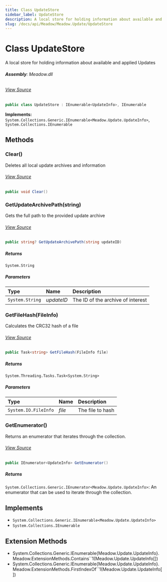 ```yaml
---
title: Class UpdateStore
sidebar_label: UpdateStore
description: A local store for holding information about available and applied Updates
slug: /docs/api/Meadow/Meadow.Update/UpdateStore
---
```

# Class UpdateStore
A local store for holding information about available and applied Updates

###### **Assembly**: Meadow.dll
###### [View Source](https://github.com/WildernessLabs/Meadow.Core.git/blob/develop/source/Meadow.Core/Cloud/UpdateStore.cs#L14)
```csharp title="Declaration"
public class UpdateStore : IEnumerable<UpdateInfo>, IEnumerable
```
**Implements:**  
`System.Collections.Generic.IEnumerable<Meadow.Update.UpdateInfo>`, `System.Collections.IEnumerable`

## Methods
### Clear()
Deletes all local update archives and information
###### [View Source](https://github.com/WildernessLabs/Meadow.Core.git/blob/develop/source/Meadow.Core/Cloud/UpdateStore.cs#L133)
```csharp title="Declaration"
public void Clear()
```
### GetUpdateArchivePath(string)
Gets the full path to the provided update archive
###### [View Source](https://github.com/WildernessLabs/Meadow.Core.git/blob/develop/source/Meadow.Core/Cloud/UpdateStore.cs#L156)
```csharp title="Declaration"
public string? GetUpdateArchivePath(string updateID)
```

##### Returns

`System.String`

##### Parameters

| Type | Name | Description |
|:--- |:--- |:--- |
| `System.String` | *updateID* | The ID of the archive of interest |

### GetFileHash(FileInfo)
Calculates the CRC32 hash of a file
###### [View Source](https://github.com/WildernessLabs/Meadow.Core.git/blob/develop/source/Meadow.Core/Cloud/UpdateStore.cs#L194)
```csharp title="Declaration"
public Task<string> GetFileHash(FileInfo file)
```

##### Returns

`System.Threading.Tasks.Task<System.String>`

##### Parameters

| Type | Name | Description |
|:--- |:--- |:--- |
| `System.IO.FileInfo` | *file* | The file to hash |

### GetEnumerator()
Returns an enumerator that iterates through the collection.
###### [View Source](https://github.com/WildernessLabs/Meadow.Core.git/blob/develop/source/Meadow.Core/Cloud/UpdateStore.cs#L227)
```csharp title="Declaration"
public IEnumerator<UpdateInfo> GetEnumerator()
```

##### Returns

`System.Collections.Generic.IEnumerator<Meadow.Update.UpdateInfo>`: An enumerator that can be used to iterate through the collection.
## Implements

* `System.Collections.Generic.IEnumerable<Meadow.Update.UpdateInfo>`
* `System.Collections.IEnumerable`
## Extension Methods
* System.Collections.Generic.IEnumerable&#123;Meadow.Update.UpdateInfo&#125;.Meadow.ExtensionMethods.Contains``1(Meadow.Update.UpdateInfo[])
* System.Collections.Generic.IEnumerable&#123;Meadow.Update.UpdateInfo&#125;.Meadow.ExtensionMethods.FirstIndexOf``1(Meadow.Update.UpdateInfo[])
